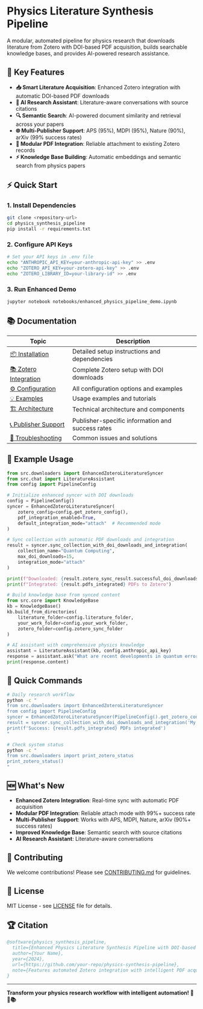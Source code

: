 # Physics Literature Synthesis Pipeline

A modular, automated pipeline for physics research that downloads literature from Zotero with DOI-based PDF acquisition, builds searchable knowledge bases, and provides AI-powered research assistance.

## 🚀 Key Features

- **📥 Smart Literature Acquisition**: Enhanced Zotero integration with automatic DOI-based PDF downloads
- **🧠 AI Research Assistant**: Literature-aware conversations with source citations  
- **🔍 Semantic Search**: AI-powered document similarity and retrieval across your papers
- **🌐 Multi-Publisher Support**: APS (95%), MDPI (95%), Nature (90%), arXiv (99% success rates)
- **🔧 Modular PDF Integration**: Reliable attachment to existing Zotero records
- **⚡ Knowledge Base Building**: Automatic embeddings and semantic search from physics papers

## ⚡ Quick Start

### 1. Install Dependencies
```bash
git clone <repository-url>
cd physics_synthesis_pipeline
pip install -r requirements.txt
```

### 2. Configure API Keys
```bash
# Set your API keys in .env file
echo "ANTHROPIC_API_KEY=your-anthropic-api-key" >> .env
echo "ZOTERO_API_KEY=your-zotero-api-key" >> .env
echo "ZOTERO_LIBRARY_ID=your-library-id" >> .env
```

### 3. Run Enhanced Demo
```bash
jupyter notebook notebooks/enhanced_physics_pipeline_demo.ipynb
```

## 📚 Documentation

| Topic | Description |
|-------|-------------|
| [📦 Installation](readme/installation.md) | Detailed setup instructions and dependencies |
| [📚 Zotero Integration](readme/zotero-integration.md) | Complete Zotero setup with DOI downloads |
| [⚙️ Configuration](readme/configuration.md) | All configuration options and examples |
| [💡 Examples](readme/examples.md) | Usage examples and tutorials |
| [🏗️ Architecture](readme/architecture.md) | Technical architecture and components |
| [📞 Publisher Support](readme/publisher-support.md) | Publisher-specific information and success rates |
| [🔧 Troubleshooting](readme/troubleshooting.md) | Common issues and solutions |

## 🤖 Example Usage

```python
from src.downloaders import EnhancedZoteroLiteratureSyncer
from src.chat import LiteratureAssistant
from config import PipelineConfig

# Initialize enhanced syncer with DOI downloads
config = PipelineConfig()
syncer = EnhancedZoteroLiteratureSyncer(
    zotero_config=config.get_zotero_config(),
    pdf_integration_enabled=True,
    default_integration_mode="attach"  # Recommended mode
)

# Sync collection with automatic PDF downloads and integration
result = syncer.sync_collection_with_doi_downloads_and_integration(
    collection_name="Quantum Computing",
    max_doi_downloads=15,
    integration_mode="attach"
)

print(f"Downloaded: {result.zotero_sync_result.successful_doi_downloads} PDFs")
print(f"Integrated: {result.pdfs_integrated} PDFs to Zotero")

# Build knowledge base from synced content
from src.core import KnowledgeBase
kb = KnowledgeBase()
kb.build_from_directories(
    literature_folder=config.literature_folder,
    your_work_folder=config.your_work_folder,
    zotero_folder=config.zotero_sync_folder
)

# AI assistant with comprehensive physics knowledge
assistant = LiteratureAssistant(kb, config.anthropic_api_key)
response = assistant.ask("What are recent developments in quantum error correction?")
print(response.content)
```

## 🔧 Quick Commands

```bash
# Daily research workflow
python -c "
from src.downloaders import EnhancedZoteroLiteratureSyncer
from config import PipelineConfig
syncer = EnhancedZoteroLiteratureSyncer(PipelineConfig().get_zotero_config())
result = syncer.sync_collection_with_doi_downloads_and_integration('My Papers')
print(f'Success: {result.pdfs_integrated} PDFs integrated')
"

# Check system status
python -c "
from src.downloaders import print_zotero_status
print_zotero_status()
"
```

## 🆕 What's New

- **Enhanced Zotero Integration**: Real-time sync with automatic PDF acquisition
- **Modular PDF Integration**: Reliable attach mode with 99%+ success rate
- **Multi-Publisher Support**: Works with APS, MDPI, Nature, arXiv (90%+ success rates)
- **Improved Knowledge Base**: Semantic search with source citations
- **AI Research Assistant**: Literature-aware conversations

## 🤝 Contributing

We welcome contributions! Please see [CONTRIBUTING.md](CONTRIBUTING.md) for guidelines.

## 📄 License

MIT License - see [LICENSE](LICENSE) file for details.

## 🏆 Citation

```bibtex
@software{physics_synthesis_pipeline,
  title={Enhanced Physics Literature Synthesis Pipeline with DOI-based PDF Integration},
  author={Your Name},
  year={2024},
  url={https://github.com/your-repo/physics-synthesis-pipeline},
  note={Features automated Zotero integration with intelligent PDF acquisition}
}
```

---

**Transform your physics research workflow with intelligent automation! 🚀🔬📚**
